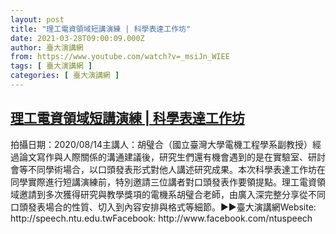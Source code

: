 ```yaml
---
layout: post
title: "理工電資領域短講演練 | 科學表達工作坊"
date: 2021-03-28T09:00:09.000Z
author: 臺大演講網
from: https://www.youtube.com/watch?v=_msiJn_WIEE
tags: [ 臺大演講網 ]
categories: [ 臺大演講網 ]
---
```

<!--1616922009000-->
[理工電資領域短講演練 | 科學表達工作坊](https://www.youtube.com/watch?v=_msiJn_WIEE)
------

<div>
拍攝日期：2020/08/14主講人：胡璧合（國立臺灣大學電機工程學系副教授）經過論文寫作與人際關係的溝通建議後，研究生們還有機會遇到的是在實驗室、研討會等不同學術場合，以口頭發表形式對他人講述研究成果。本次科學表達工作坊在同學實際進行短講演練前，特別邀請三位講者對口頭發表作要領提點。理工電資領域邀請到多次獲得研究與教學獎項的電機系胡璧合老師，由廣入深完整分享從不同口頭發表場合的性質、切入到內容安排與格式等細節。►►臺大演講網Website: http://speech.ntu.edu.twFacebook: http://www.facebook.com/ntuspeech
</div>
